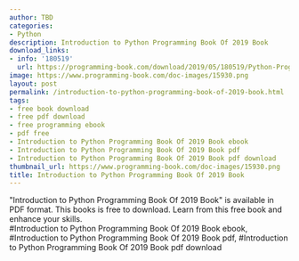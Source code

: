 ```yaml
---
author: TBD
categories:
- Python
description: Introduction to Python Programming Book Of 2019 Book
download_links:
- info: '180519'
  url: https://programming-book.com/download/2019/05/180519/Python-Programming123uo00es0292.pdf
image: https://www.programming-book.com/doc-images/15930.png
layout: post
permalink: /introduction-to-python-programming-book-of-2019-book.html
tags:
- free book download
- free pdf download
- free programming ebook
- pdf free
- Introduction to Python Programming Book Of 2019 Book ebook
- Introduction to Python Programming Book Of 2019 Book pdf
- Introduction to Python Programming Book Of 2019 Book pdf download
thumbnail_url: https://www.programming-book.com/doc-images/15930.png
title: Introduction to Python Programming Book Of 2019 Book
---
```


 
<div class="item-desc text-justify">
  "Introduction to Python Programming Book Of 2019 Book" is available in PDF format. This books is free to download. Learn from this free book and enhance your skills.
  <br>
  #Introduction to Python Programming Book Of 2019 Book ebook, #Introduction to Python Programming Book Of 2019 Book pdf, #Introduction to Python Programming Book Of 2019 Book pdf download
</div>